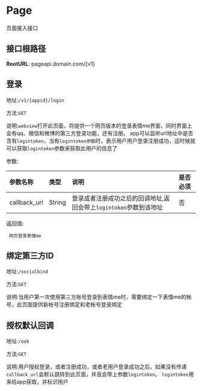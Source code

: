 Page
================
页面接入接口

接口根路径
----------------
**RootURL**: pageapi.domain.com/{v1}

登录
----------------

地址:`/v1/{appid}/login`

方法:`GET`

说明:`webview`打开此页面，将提供一个网页版本的登录表情me界面，同时界面上会有qq、微信和微博的第三方登录功能，还有注册。
app可以监听url地址中是否含有`logintoken`，当有`logintoken参数`时，表示用户用户登录注册成功，这时候就可以获取`logintoken`参数来获取此用户的信息了

参数:

| 参数名称        |类型    |说明                              |是否必须|
|:------------- |:-------|:--------------------------------|:-----|
| callback_url  |String  |登录或者注册成功之后的回调地址,返回会带上`logintoken`参数到该地址|否 | 

返回值:

     网页登录表情me

绑定第三方ID
----------------

地址:`/socialbind`

方法:`GET`

说明:当用户第一次使用第三方账号登录到表情me时，需要绑定一下表情me的帐号，此页面提供新帐号注册绑定和老帐号登录绑定

授权默认回调
----------------

地址:`/oob`

方法:`GET`

说明:用户授权登录，或者注册成功，或者老用户登录成功之后，如果没有传递`callback_url`会默认跳转到此页面，并且会带上参数`logintoken`。
`logintoken`用来给app获取，并标识用户